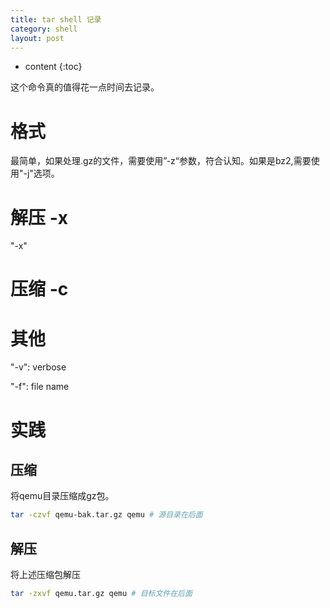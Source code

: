 ```yaml
---
title: tar shell 记录
category: shell
layout: post
---
```

* content
{:toc}

这个命令真的值得花一点时间去记录。

# 格式
最简单，如果处理.gz的文件，需要使用”-z“参数，符合认知。如果是bz2,需要使用"-j"选项。

# 解压 -x

"-x"

# 压缩 -c

# 其他

"-v": verbose

"-f": file name

# 实践

## 压缩

将qemu目录压缩成gz包。

```bash
tar -czvf qemu-bak.tar.gz qemu # 源目录在后面
```

## 解压

将上述压缩包解压

```bash
tar -zxvf qemu.tar.gz qemu # 目标文件在后面
```
